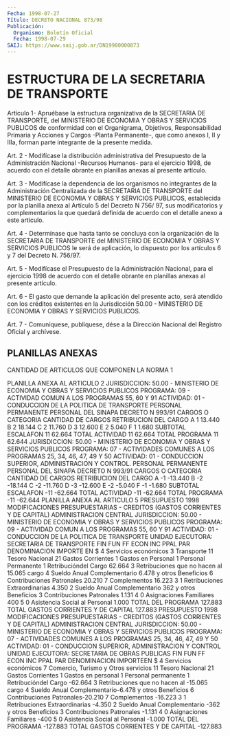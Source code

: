 ```yaml
---
Fecha: 1998-07-27
Título: DECRETO NACIONAL 873/98
Publicación:
  Organismo: Boletín Oficial
  Fecha: 1998-07-29
SAIJ: https://www.saij.gob.ar/DN19980000873
---
```

# ESTRUCTURA DE LA SECRETARIA DE TRANSPORTE

<a id="1"></a>
Artículo 1- Apruébase la estructura organizativa  de  la SECRETARIA DE  TRANSPORTE,  del  MINISTERIO  DE  ECONOMIA  Y OBRAS Y SERVICIOS PUBLICOS de conformidad con el Organigrama, Objetivos, Responsabilidad  Primaria y Acciones y Cargos -Planta  Permanente-, que como anexos I,  II  y  IIIa,  forman  parte  integrante  de  la presente medida.

<a id="2"></a>
Art.  2 - Modifícase la distribución administrativa del Presupuesto de la Administración  Nacional -Recursos Humanos- para el ejercicio 1998, de acuerdo con el  detalle  obrante  en  planillas  anexas al presente artículo.

<a id="3"></a>
Art. 3 - Modifícase la dependencia de los organismos no integrantes de  la  Administración  Centralizada de la SECRETARIA DE TRANSPORTE del  MINISTERIO  DE  ECONOMIA    Y  OBRAS  Y  SERVICIOS  PUBLICOS, establecida por la planilla  anexa  al Artículo 5 del Decreto N 756/ 97, sus modificatorios y complementarios la que quedará definida de acuerdo con el detalle anexo a este artículo.

<a id="4"></a>
Art. 4 - Determínase que hasta tanto se concluya con la organización  de  la  SECRETARIA DE TRANSPORTE  del  MINISTERIO  DE ECONOMIA Y OBRAS Y SERVICIOS  PUBLICOS  le  será  de aplicación, lo dispuesto  por  los  artículos  6  y 7  del  Decreto  N. 756/97.

<a id="5"></a>
Art.  5 - Modifícase el Presupuesto de la Administración  Nacional, para el  ejercicio  1998  de  acuerdo  con  el  detalle  obrante en planillas anexas al presente artículo.

<a id="6"></a>
Art. 6 - El gasto que demande la aplicación del presente acto, será atendido  con  los  créditos existentes en la Jurisdicción 50.00  - MINISTERIO DE ECONOMIA Y OBRAS Y SERVICIOS PUBLICOS.

<a id="7"></a>
Art. 7 - Comuníquese, publíquese, dése  a la Dirección Nacional del Registro Oficial y archívese.

## PLANILLAS ANEXAS

CANTIDAD DE ARTICULOS QUE COMPONEN LA NORMA 1

<a id="1"></a>
PLANILLA ANEXA AL ARTICULO 2  JURISDICCION:  50.00  -  MINISTERIO DE ECONOMIA Y OBRAS Y SERVICIOS  PUBLICOS PROGRAMA: 09 - ACTIVIDAD COMUN A LOS PROGRAMAS 55, 60 Y 91  ACTIVIDAD: 01 - CONDUCCION DE LA POLITICA DE TRANSPORTE  PERSONAL PERMANENTE  PERSONAL DEL SINAPA DECRETO N 993/91  CARGOS O CATEGORIA  CANTIDAD DE CARGOS  RETRIBUCION DEL CARGO  A                        1                 13.440  B                        2                 18.144  C                        2                 11.760  D                        3                 12.600  E                        2                  5.040  F                        1                  1.680  SUBTOTAL ESCALAFON       11                 62.664  TOTAL  ACTIVIDAD         11                 62.664  TOTAL PROGRAMA           11                 62.644  JURISDICCION: 50.00 - MINISTERIO DE ECONOMIA Y OBRAS Y SERVICIOS  PUBLICOS PROGRAMA: 07 - ACTIVIDADES COMUNES A LOS PROGRAMAS 25, 34,  46, 47, 49 Y 50 ACTIVIDAD: 01 - CONDUCCION SUPERIOR, ADMINISTRACION  Y CONTROL. PERSONAL PERMANENTE  PERSONAL DEL SINAPA DECRETO N 993/91  CARGOS O CATEGORIA  CANTIDAD DE CARGOS  RETRIBUCION DEL CARGO   A                        -1               -13.440   B                        -2               -18.144   C                        -2               -11.760   D                        -3               -12.600   E                        -2                -5.040   F                        -1                -1.680   SUBTOTAL ESCALAFON        -11               -62.664  TOTAL ACTIVIDAD           -11               -62.664  TOTAL PROGRAMA            -11               -62.644  PLANILLA ANEXA AL ARTICULO 5  PRESUPUESTO 1998  MODIFICACIONES  PRESUPUESTARIAS  - CREDITOS (GASTOS CORRIENTES Y DE  CAPITAL)  ADMINISTRACION CENTRAL  JURISDICCION: 50.00 - MINISTERIO DE ECONOMIA Y OBRAS Y SERVICIOS  PUBLICOS  PROGRAMA:  09  - ACTIVIDAD COMUN A LOS PROGRAMAS 55, 60 Y 91  ACTIVIDAD: 01 - CONDUCCION  DE LA POLITICA DE  TRANSPORTE UNIDAD EJECUTORA: SECRETARIA DE TRANSPORTE   FIN  FUN  FF   ECON INC  PPAL PAR DENOMINACION IMPORTE EN $  4                                  Servicios  económicos      3                             Transporte           11                       Tesoro Nacional                21                  Gastos  Corrientes 1                                    Gastos  en Personal                     1              Personal  Permanente                           1        Retribucióndel Cargo     62.664                                3   Retribuciones que no hacen  al                                                             15.065                                    cargo                                4   Sueldo Anual Complementario                                                              6.478                                    y  otros Beneficios                                6   Contribuciones Patronales                                                             20.210                                7   Complementos   16.223                          3                                1   Retribuciones Extraordinarias                                                              4.350                                2   Sueldo Anual Complementario                                                                362                                    y otros Beneficios                                3   Contribuciones Patronales 1.131                          4                                0   Asignaciones Familiares     400                          5                                0   Asistencia Social al Personal                                                             1.000   TOTAL DEL PROGRAMA                                         127.883  TOTAL GASTOS CORRIENTES Y  DE CAPITAL                                                           127.883   PRESUPUESTO 1998   MODIFICACIONES PRESUPUESTARIAS - CREDITOS (GASTOS  CORRIENTES Y DE  CAPITAL)   ADMINISTRACION CENTRAL  JURISDICCION: 50.00 - MINISTERIO DE ECONOMIA Y OBRAS Y SERVICIOS  PUBLICOS  PROGRAMA: 07 - ACTIVIDADES  COMUNES  A LOS  PROGRAMAS  25,  34, 46,  47, 49 Y 50 ACTIVIDAD: 01 - CONDUCCION SUPERIOR, ADMINISTRACION  Y CONTROL UNIDAD EJECUTORA: SECRETARIA DE OBRAS PUBLICAS   FIN  FUN  FF ECON INC PPAL PAR DENOMINACION          IMPORTEEN $  4                              Servicios económicos      7                         Comercio, Turismo  y Otros                                servicios           11                   Tesoro  Nacional               21               Gastos Corrientes                     1          Gastos en personal                          1     Personal permanente                             1  Retribucióndel Cargo      -62.664                             3  Retribuciones que no                                hacen al                  -15.065                                cargo                             4  Sueldo Anual Complementario-6.478                                y otros Beneficios                             6  Contribuciones  Patronales-20.210                             7  Complementos              -16.223                        3                             1  Retribuciones  Extraordinarias                                                           -4.350                             2  Sueldo Anual Complementario  -362                                y  otros Beneficios                             3  Contribuciones  Patronales -1.131                             4                             0  Asignaciones  Familiares     -400                             5                             0  Asistencia Social al Personal                                                          -1.000   TOTAL  DEL  PROGRAMA                                    -127.883  TOTAL  GASTOS  CORRIENTES  Y DE CAPITAL                                            -127.883